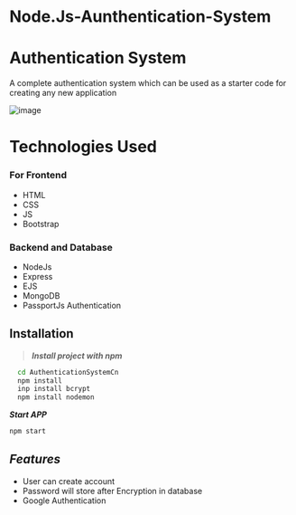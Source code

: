 # Node.Js-Aunthentication-System

# Authentication System
A complete authentication system which can be used as a starter code for creating any new
application




![image](https://i.ibb.co/R6qks43/Screenshot-2023-01-19-150311.png)





# Technologies Used

### For Frontend
* HTML
* CSS
* JS
* Bootstrap 

### Backend and Database

* NodeJs
* Express
* EJS
* MongoDB
* PassportJs Authentication 



## Installation



> ***Install project with npm***       

```bash
  cd AuthenticationSystemCn
  npm install
  inp install bcrypt
  npm install nodemon

```

***Start APP***

```bash 
npm start
```



    
## ***Features***

- User can create account 
- Password will store after Encryption in database
- Google Authentication



